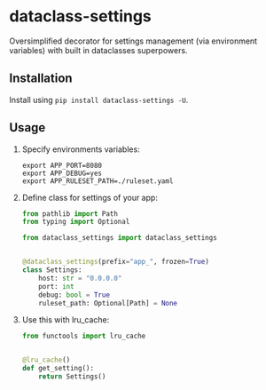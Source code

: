 # dataclass-settings

Oversimplified decorator for settings management (via environment variables) with built in dataclasses superpowers.

## Installation

Install using `pip install dataclass-settings -U`.

## Usage

1. Specify environments variables:

    ```shell
    export APP_PORT=8080
    export APP_DEBUG=yes
    export APP_RULESET_PATH=./ruleset.yaml
    ```

1. Define class for settings of your app:

    ```python
    from pathlib import Path
    from typing import Optional

    from dataclass_settings import dataclass_settings


    @dataclass_settings(prefix="app_", frozen=True)
    class Settings:
        host: str = "0.0.0.0"
        port: int
        debug: bool = True
        ruleset_path: Optional[Path] = None
    ```

1. Use this with lru_cache:

    ```python
    from functools import lru_cache


    @lru_cache()
    def get_setting():
        return Settings()
    ```
